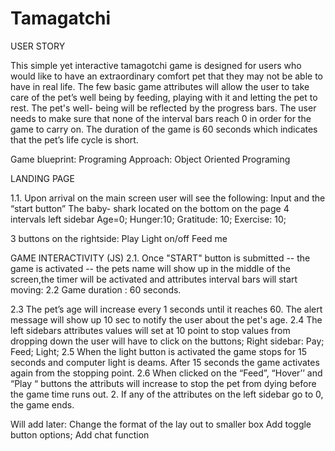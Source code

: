 # Tamagatchi
 
USER STORY

This simple yet interactive tamagotchi game is designed for users who would like to have an extraordinary comfort pet that they may not be able to have in real life.
The few basic game attributes will allow the user to take care  of the pet’s well being  by feeding, playing with it and letting the pet to rest. The pet's well- being will be  reflected by the progress bars. The user needs to make sure that none of the interval bars reach 0 in order for the game to carry on.
The duration of the game is 60 seconds which indicates that the pet’s life cycle  is short.
 
Game blueprint:
Programing Approach: Object Oriented Programing
 
 LANDING PAGE
 
1.1. Upon arrival  on the main screen user will see the following:
Input and the “start button” 
The baby- shark located  on the bottom on the page 
4 intervals left sidebar
Age=0;
Hunger:10;
Gratitude: 10;
Exercise: 10;

3 buttons on the rightside:
Play
Light on/off
Feed me
 
GAME INTERACTIVITY (JS)
2.1. Once "START" button is submitted -- the game is activated -- the pets name will show up in the middle of the screen,the timer will be activated and attributes interval bars will start moving:
2.2 Game duration : 60 seconds.
 
2.3 The pet’s age will increase every 1 seconds until it reaches 60. The alert message will show up 10 sec to notify the user about the pet's age.
2.4 The left sidebars attributes values will set at 10 point  to stop values from dropping down the user will have to click on the  buttons;
Right sidebar: Pay; Feed; Light;
2.5 When the light button is activated the game stops for 15 seconds and computer light is deams. After 15 seconds the game activates again from the stopping point.
2.6 When clicked on the “Feed”, “Hover’’ and “Play “ buttons the attributs will increase to stop the pet from dying before the game time runs out.
2. If any of the attributes on the left sidebar go to 0, the game ends.
 
Will add later:
Change the format of the lay out to smaller box
Add toggle button options;
Add chat function
 
